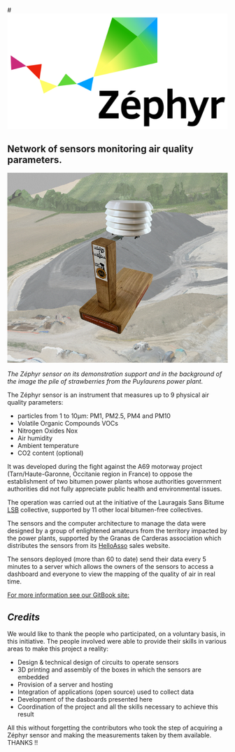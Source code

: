 #![](00-Ressources/Logo-Zephyr.png)
## Network of sensors monitoring air quality parameters.  
![](00-Ressources/Zephyr-sensor.png)

*The Zéphyr sensor on its demonstration support and in the background of the image the pile of strawberries from the Puylaurens power plant.*

The Zéphyr sensor is an instrument that measures up to 9 physical air quality parameters:

* particles from 1 to 10µm: PM1, PM2.5, PM4 and PM10 
* Volatile Organic Compounds VOCs
* Nitrogen Oxides Nox
* Air humidity
* Ambient temperature
* CO2 content (optional)  

It was developed during the fight against the A69 motorway project (Tarn/Haute-Garonne, Occitanie region in France) to oppose the establishment of two bitumen power plants whose authorities government authorities did not fully appreciate public health and environmental issues.

The operation was carried out at the initiative of the Lauragais Sans Bitume [LSB](https://www.lauragais-sansbitume.fr/) collective, supported by 11 other local bitumen-free collectives.

The sensors and the computer architecture to manage the data were designed by a group of enlightened amateurs from the territory impacted by the power plants, supported by the Granas de Carderas association which distributes the sensors from its [HelloAsso](https://www.helloasso.com/associations/granas-de-carderas) sales website.

The sensors deployed (more than 60 to date) send their data every 5 minutes to a server which allows the owners of the sensors to access a dashboard and everyone to view the mapping of the quality of air in real time.

[For more information see our GitBook site:](https://rhizobiome.gitbook.io/atrosca-degaze)

## *Credits*

We would like to thank the people who participated, on a voluntary basis, in this initiative.
The people involved were able to provide their skills in various areas to make this project a reality:

* Design & technical design of circuits to operate sensors
* 3D printing and assembly of the boxes in which the sensors are embedded
* Provision of a server and hosting
* Integration of applications (open source) used to collect data
* Development of the dasboards presented here
* Coordination of the project and all the skills necessary to achieve this result

All this without forgetting the contributors who took the step of acquiring a Zéphyr sensor and making the measurements taken by them available.
THANKS !!
